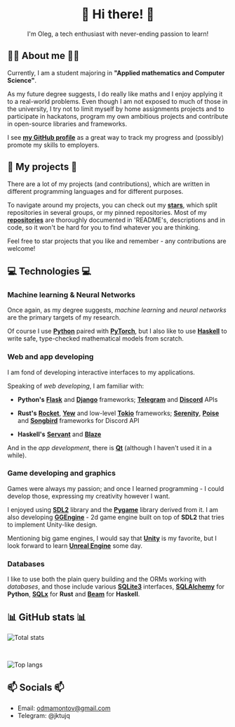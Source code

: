 <h1 align=center>👋 Hi there! 👋</h1>
<p align="center">I'm Oleg, a tech enthusiast with never-ending passion to learn!</p>


## 👨‍💻 About me 👨‍💻

Currently, I am a student majoring in **"Applied mathematics and Computer Science"**.

As my future degree suggests, I do really like maths and I enjoy applying it to a real-world problems.
Even though I am not exposed to much of those in the university,
I try not to limit myself by home assignments projects and
to participate in hackatons,
program my own ambitious projects and
contribute in open-source libraries and frameworks.

I see **[my GitHub profile](https://github.com/JktuJQ)** as a great way to track my progress and (possibly) promote my skills to employers.


## 🚀 My projects 🚀

There are a lot of my projects (and contributions), which are written in different programming languages and for different purposes.

To navigate around my projects, you can check out my **[stars](https://github.com/JktuJQ?tab=stars)**, which split repositories in several groups, or my pinned repositories.
Most of my **[repositories](https://github.com/JktuJQ?tab=repositories)** are thoroughly documented in 'README's, descriptions and in code, so it won't be hard for you to find whatever you are thinking.

Feel free to star projects that you like and remember - any contributions are welcome!


## 💻 Technologies 💻

### Machine learning & Neural Networks

Once again, as my degree suggests,
*machine learning* and *neural networks* are the primary targets of my research.

Of course I use **[Python](https://www.python.org/)** paired with **[PyTorch](https://pytorch.org/)**,
but I also like to use **[Haskell](https://www.haskell.org/)** to write safe, type-checked mathematical models from scratch.

### Web and app developing

I am fond of developing interactive interfaces to my applications.

Speaking of *web developing*, I am familiar with:

- **Python's** **[Flask](https://flask.palletsprojects.com/en/stable/)** and **[Django](https://www.djangoproject.com/)** frameworks; **[Telegram](https://python-telegram-bot.org/)** and **[Discord](https://discordpy.readthedocs.io/en/stable/)** APIs

- **Rust's** **[Rocket](https://rocket.rs/)**, **[Yew](https://yew.rs/)** and low-level **[Tokio](https://tokio.rs/)** frameworks;
**[Serenity](https://github.com/serenity-rs/serenity)**, **[Poise](https://github.com/serenity-rs/poise)** and **[Songbird](https://github.com/serenity-rs/songbird)** frameworks for Discord API

- **Haskell's** **[Servant](https://www.servant.dev/)** and **[Blaze](https://jaspervdj.be/blaze/)**

And in the *app development*, there is **[Qt](https://www.qt.io/product/framework)** (although I haven't used it in a while).

### Game developing and graphics

Games were always my passion; and once I learned programming - I could develop those, expressing my creativity however I want.

I enjoyed using **[SDL2](https://www.libsdl.org/)** library and the **[Pygame](https://www.pygame.org/)** library derived from it. I am also developing **[GGEngine](https://www.pygame.org/)** - 2d game engine built on top of **SDL2** that tries to implement Unity-like design.

Mentioning big game engines, I would say that **[Unity](https://unity.com/)** is my favorite, but I look forward to learn **[Unreal Engine](https://www.unrealengine.com/en-US)** some day.

### Databases

I like to use both the plain query building and the ORMs working with *databases*, and those include various **[SQLite3](https://www.sqlite.org/)** interfaces, **[SQLAlchemy](https://www.sqlalchemy.org/)** for **Python**, **[SQLx](https://docs.rs/sqlx/latest/sqlx/)** for **Rust** and **[Beam](https://haskell-beam.github.io/beam/)** for **Haskell**.


## 📊 GitHub stats 📊

![Total stats](https://github-readme-stats.vercel.app/api?username=jktujq&show_icons=true&theme=dracula)

<br>

![Top langs](https://github-readme-stats.anuraghazra1.vercel.app/api/top-langs/?username=jktujq&theme=dracula&hide_border=true&no-bg=true&no-frame=true&langs_count=5&hide=GLSL)

## 📫 Socials 📫 
- Email: odmamontov@gmail.com
- Telegram: @jktujq
